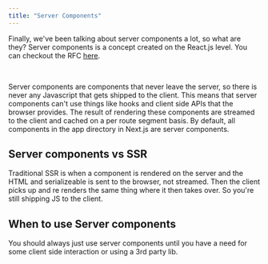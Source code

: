 ```yaml
---
title: "Server Components"
---
```


Finally, we've been talking about server components a lot, so what are they? Server components is a concept created on the React.js level. You can checkout the RFC [here](https://reactjs.org/blog/2020/12/21/data-fetching-with-react-server-components.html).

<br>

Server components are components that never leave the server, so there is never any Javascript that gets shipped to the client. This means that server components can't use things like hooks and client side APIs that the browser provides. The result of rendering these components are streamed to the client and cached on a per route segment basis. By default, all components in the app directory in Next.js are server components.

## Server components vs SSR

Traditional SSR is when a component is rendered on the server and the HTML and serializeable is sent to the browser, not streamed. Then the client picks up and re renders the same thing where it then takes over. So you're still shipping JS to the client.

## When to use Server components

You should always just use server components until you have a need for some client side interaction or using a 3rd party lib.
